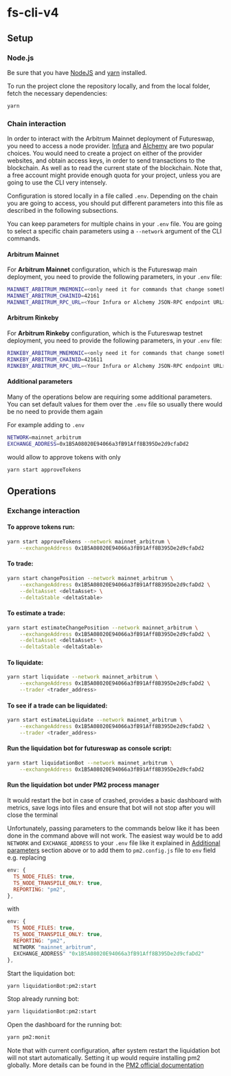 # fs-cli-v4

## Setup

### Node.js

Be sure that you have [NodeJS](https://nodejs.org/en/) and
[yarn](https://yarnpkg.com/getting-started/install) installed.

To run the project clone the repository locally, and from the local folder,
fetch the necessary dependencies:

```bash
yarn
```

### Chain interaction

In order to interact with the Arbitrum Mainnet deployment of Futureswap, you
need to access a node provider. [Infura](https://infura.io/) and
[Alchemy](https://www.alchemy.com/) are two popular choices. You would need to
create a project on either of the provider websites, and obtain access keys, in
order to send transactions to the blockchain. As well as to read the current
state of the blockchain. Note that, a free account might provide enough quota
for your project, unless you are going to use the CLI very intensely.

Configuration is stored locally in a file called `.env`. Depending on the chain
you are going to access, you should put different parameters into this file as
described in the following subsections.

You can keep parameters for multiple chains in your `.env` file. You are going
to select a specific chain parameters using a `--network` argument of the CLI
commands.

#### Arbitrum Mainnet

For **Arbitrum Mainnet** configuration, which is the Futureswap main deployment,
you need to provide the following parameters, in your `.env` file:

```bash
MAINNET_ARBITRUM_MNEMONIC=<only need it for commands that change something>
MAINNET_ARBITRUM_CHAINID=42161
MAINNET_ARBITRUM_RPC_URL=<Your Infura or Alchemy JSON-RPC endpoint URL>
```

#### Arbitrum Rinkeby

For **Arbitrum Rinkeby** configuration, which is the Futureswap testnet
deployment, you need to provide the following parameters, in your `.env` file:

```bash
RINKEBY_ARBITRUM_MNEMONIC=<only need it for commands that change something>
RINKEBY_ARBITRUM_CHAINID=421611
RINKEBY_ARBITRUM_RPC_URL=<Your Infura or Alchemy JSON-RPC endpoint URL>
```

#### Additional parameters

Many of the operations below are requiring some additional parameters. You can
set default values for them over the `.env` file so usually there would be no
need to provide them again

For example adding to `.env`

```bash
NETWORK=mainnet_arbitrum
EXCHANGE_ADDRESS=0x1B5A08020E94066a3fB91Aff8B395De2d9cfaDd2
```

would allow to approve tokens with only

```bash
yarn start approveTokens
```

## Operations

### Exchange interaction

#### To approve tokens run:

```bash
yarn start approveTokens --network mainnet_arbitrum \
    --exchangeAddress 0x1B5A08020E94066a3fB91Aff8B395De2d9cfaDd2
```

#### To trade:

```bash
yarn start changePosition --network mainnet_arbitrum \
    --exchangeAddress 0x1B5A08020E94066a3fB91Aff8B395De2d9cfaDd2 \
    --deltaAsset <deltaAsset> \
    --deltaStable <deltaStable>
```

#### To estimate a trade:

```bash
yarn start estimateChangePosition --network mainnet_arbitrum \
    --exchangeAddress 0x1B5A08020E94066a3fB91Aff8B395De2d9cfaDd2 \
    --deltaAsset <deltaAsset> \
    --deltaStable <deltaStable>
```

#### To liquidate:

```bash
yarn start liquidate --network mainnet_arbitrum \
    --exchangeAddress 0x1B5A08020E94066a3fB91Aff8B395De2d9cfaDd2 \
    --trader <trader_address>
```

#### To see if a trade can be liquidated:

```bash
yarn start estimateLiquidate --network mainnet_arbitrum \
    --exchangeAddress 0x1B5A08020E94066a3fB91Aff8B395De2d9cfaDd2 \
    --trader <trader_address>
```

#### Run the liquidation bot for futureswap as console script:

```bash
yarn start liquidationBot --network mainnet_arbitrum \
    --exchangeAddress 0x1B5A08020E94066a3fB91Aff8B395De2d9cfaDd2
```

#### Run the liquidation bot under PM2 process manager

It would restart the bot in case of crashed, provides a basic dashboard with
metrics, save logs into files and ensure that bot will not stop after you will
close the terminal

Unfortunately, passing parameters to the commands below like it has been done
in the command above will not work. The easiest way would be to add `NETWORK`
and `EXCHANGE_ADDRESS` to your `.env` file like it explained in
[Additional parameters](#additional-parameters) section above or to add them to
`pm2.config.js` file to `env` field e.g. replacing

```javascript
env: {
  TS_NODE_FILES: true,
  TS_NODE_TRANSPILE_ONLY: true,
  REPORTING: "pm2",
},
```

with

```javascript
env: {
  TS_NODE_FILES: true,
  TS_NODE_TRANSPILE_ONLY: true,
  REPORTING: "pm2",
  NETWORK "mainnet_arbitrum",
  EXCHANGE_ADDRESS" "0x1B5A08020E94066a3fB91Aff8B395De2d9cfaDd2"
},
```

Start the liquidation bot:

```bash
yarn liquidationBot:pm2:start
```

Stop already running bot:

```bash
yarn liquidationBot:pm2:start
```

Open the dashboard for the running bot:

```bash
yarn pm2:monit
```

Note that with current configuration, after system restart the liquidation bot
will not start automatically. Setting it up would require installing pm2
globally. More details can be found in the
[PM2 official documentation](https://pm2.keymetrics.io/docs/usage/startup/)
